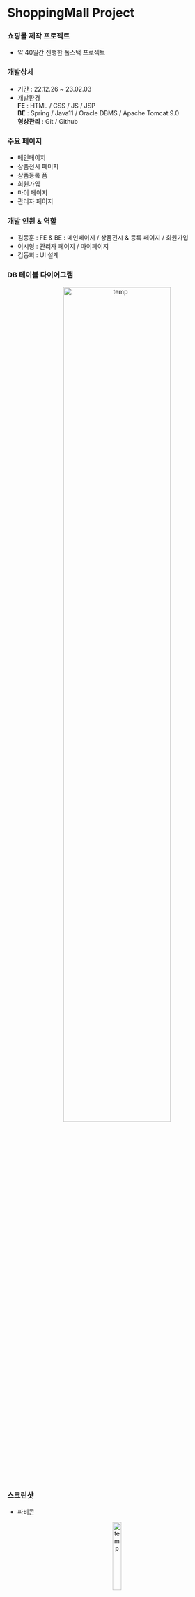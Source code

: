# ShoppingMall Project
### 쇼핑몰 제작 프로젝트
- 약 40일간 진행한 풀스택 프로젝트

### 개발상세
- 기간 : 22.12.26 ~ 23.02.03
- 개발환경  
  **FE** : HTML / CSS / JS / JSP  
  **BE** : Spring / Java11 / Oracle DBMS / Apache Tomcat 9.0  
  **형상관리** : Git / Github

### 주요 페이지
- 메인페이지
- 상품전시 페이지
- 상품등록 폼
- 회원가입
- 마이 페이지
- 관리자 페이지

### 개발 인원 & 역할
* 김동훈 : 
 FE & BE : 메인페이지 / 상품전시 & 등록 페이지 / 회원가입
* 이시형 : 
관리자 페이지 / 마이페이지
* 김동희 : UI 설계


### DB 테이블 다이어그램
<p align="center">
<img width="70%" alt="temp" src="https://github.com/user-attachments/assets/1f7b92ab-59c8-4bf0-8a7e-c0a7275f220a">
</p>


### 스크린샷
* 파비콘
<p align="center">
<img width="20%" alt="temp" src="https://github.com/user-attachments/assets/8b7f12ca-9f6a-4060-949b-31abd45fd683">
</p>


##
* 메인페이지
<p align="center">
<img width="70%" alt="temp" src="https://github.com/user-attachments/assets/de61b72a-73d8-4557-b0d3-3f8ca67145bc">
</p>

##
* 회원가입
<p align="center">
<img width="70%" alt="temp" src="https://github.com/user-attachments/assets/c43723ce-8f64-4496-b8fa-3b5406018484">
</p>

##
* 로그인
<p align="center">
<img width="70%" alt="temp" src="https://github.com/user-attachments/assets/8f717785-1bc7-47c2-a6b0-38f286e8c5f8">
</p>

##
* 상품조회
<p align="center">
<img width="70%" alt="temp" src="https://github.com/user-attachments/assets/2dcc3237-eb91-4fc0-8ef3-2d09d931d32e">
</p>

##
* 상품상세
<p align="center">
<img width="70%" alt="temp" src="https://github.com/user-attachments/assets/1d454bdb-efe5-42ad-807a-f7b4e741119f">
</p>

##
* 장바구니
<p align="center">
<img width="70%" alt="temp" src="https://github.com/user-attachments/assets/889b06b0-6947-42d3-8153-e746a81830b5">
</p>

##
* 결제
<p align="center">
<img width="70%" alt="temp" src="https://github.com/user-attachments/assets/2d2872f9-dd4b-4824-b30c-0071507f9e21">
</p>

##
* 마이페이지
<p align="center">
<img width="70%" alt="temp" src="https://github.com/user-attachments/assets/1b786ee5-70f8-47ef-830e-c859a5aaf0b3">
</p>

##
* 관리자페이지
<p align="center">
<img width="70%" alt="temp" src="https://github.com/user-attachments/assets/80de1d54-f694-4753-8a14-3627a6acf2f9">
</p>